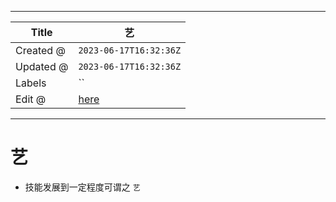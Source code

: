 -----

| Title     | 艺                                                   |
| --------- | --------------------------------------------------- |
| Created @ | `2023-06-17T16:32:36Z`                              |
| Updated @ | `2023-06-17T16:32:36Z`                              |
| Labels    | \`\`                                                |
| Edit @    | [here](https://github.com/junxnone/wiki/issues/165) |

-----

# 艺

  - 技能发展到一定程度可谓之 `艺`
